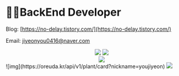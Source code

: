 # 👩‍💻BackEnd Developer

Blog: [https://no-delay.tistory.com/](https://no-delay.tistory.com/)

Email: jiyeonyou0416@naver.com

<div align="center">
  <a href="http://solved.ac/jiyeon416"><img src="http://mazassumnida.wtf/api/v2/generate_badge?boj=jiyeon416"/></a> <a href="http://solved.ac/jiyeon416"><img src="http://mazandi.herokuapp.com/api?handle=jiyeon416&theme=dark"/></a>
</div>

<div align="center">
  <img src="https://oreuda.kr/api/v1/plant/card?nickname=youjiyeon"/>
 </div>
![img](https://oreuda.kr/api/v1/plant/card?nickname=youjiyeon)

<img src="~@source/https://oreuda.kr/api/v1/plant/card?nickname=youjiyeon" />
